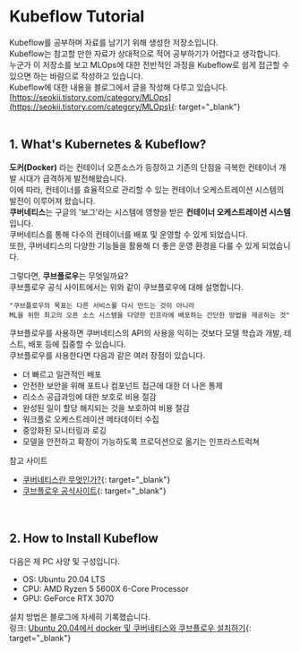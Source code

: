 # Kubeflow Tutorial
Kubeflow를 공부하며 자료를 남기기 위해 생성한 저장소입니다.  
Kubeflow는 참고할 만한 자료가 상대적으로 적어 공부하기가 어렵다고 생각합니다.  
누군가 이 저장소를 보고 MLOps에 대한 전반적인 과정을 Kubeflow로 쉽게 접근할 수 있으면 하는 바람으로 작성하고 있습니다.  
Kubeflow에 대한 내용을 블로그에서 글을 작성해 다루고 있습니다.  
[https://seokii.tistory.com/category/MLOps](https://seokii.tistory.com/category/MLOps){: target="_blank"}
<br><br>

## 1. What's Kubernetes & Kubeflow?
**도커(Docker)** 라는 컨테이너 오픈소스가 등장하고 기존의 단점을 극복한 컨테이너 개발 시대가 급격하게 발전해왔습니다.  
이에 따라, 컨테이너를 효율적으로 관리할 수 있는 컨테이너 오케스트레이션 시스템의 발전이 이루어져 왔습니다.  
**쿠버네티스**는 구글의 '보그'라는 시스템에 영향을 받은 **컨테이너 오케스트레이션 시스템**입니다.  
쿠버네티스를 통해 다수의 컨테이너를 배포 및 운영할 수 있게 되었습니다.  
또한, 쿠버네티스의 다양한 기능들을 활용해 더 좋은 운영 환경을 다룰 수 있게 되었습니다.  

그렇다면, **쿠브플로우**는 무엇일까요?  
쿠브플로우 공식 사이트에서는 위와 같이 쿠브플로우에 대해 설명합니다.  

    "쿠브플로우의 목표는 다른 서비스를 다시 만드는 것이 아니라  
    ML을 위한 최고의 오픈 소스 시스템을 다양한 인프라에 배포하는 간단한 방법을 제공하는 것"  

쿠브플로우를 사용하면 쿠버네티스의 API의 사용을 익히는 것보다 모델 학습과 개발, 테스트, 배포 등에 집중할 수 있습니다.  
쿠브플로우를 사용한다면 다음과 같은 여러 장점이 있습니다.
- 더 빠르고 일관적인 배포
- 안전한 보안을 위해 포트나 컴포넌트 접근에 대한 더 나은 통제
- 리소스 공급과잉에 대한 보호로 비용 절감
- 완성된 일이 할당 해지되는 것을 보호하여 비용 절감
- 워크플로 오케스트레이션 메타데이터 수집
- 중앙화된 모니터링과 로깅
- 모델을 안전하고 확장이 가능하도록 프로덕션으로 옮기는 인프라스트럭쳐

참고 사이트
- [쿠버네티스란 무엇인가?](https://kubernetes.io/ko/docs/concepts/overview/){: target="_blank"}  
- [쿠브플로우 공식사이트](https://www.kubeflow.org/){: target="_blank"}  
<br><br>

## 2. How to Install Kubeflow
다음은 제 PC 사양 및 구성입니다.
- OS: Ubuntu 20.04 LTS
- CPU: AMD Ryzen 5 5600X 6-Core Processor
- GPU: GeForce RTX 3070

설치 방법은 블로그에 자세히 기록했습니다.  
링크: [Ubuntu 20.04에서 docker 및 쿠버네티스와 쿠브플로우 설치하기](https://seokii.tistory.com/203){: target="_blank"}

